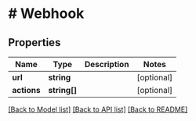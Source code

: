 # # Webhook

## Properties

Name | Type | Description | Notes
------------ | ------------- | ------------- | -------------
**url** | **string** |  | [optional] 
**actions** | **string[]** |  | [optional] 

[[Back to Model list]](../../README.md#documentation-for-models) [[Back to API list]](../../README.md#documentation-for-api-endpoints) [[Back to README]](../../README.md)


